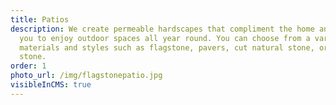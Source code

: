 ```yaml
---
title: Patios
description: We create permeable hardscapes that compliment the home and invite
  you to enjoy outdoor spaces all year round. You can choose from a variety of
  materials and styles such as flagstone, pavers, cut natural stone, or chipped
  stone.
order: 1
photo_url: /img/flagstonepatio.jpg
visibleInCMS: true
---
```

